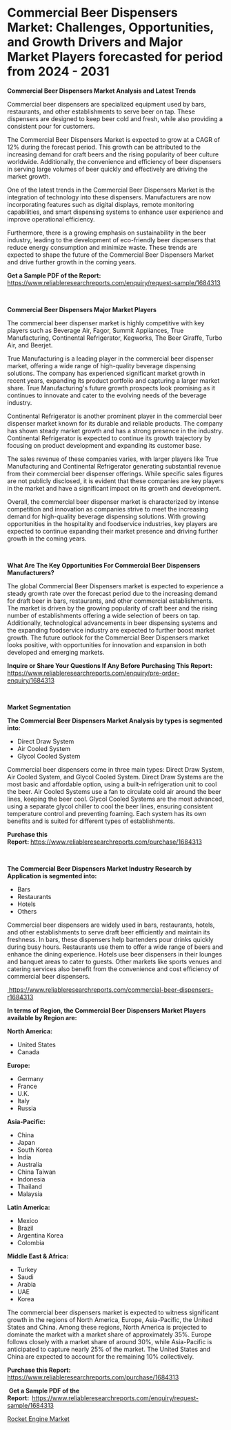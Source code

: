 <p><h1>Commercial Beer Dispensers Market: Challenges, Opportunities, and Growth Drivers and Major Market Players forecasted for period from 2024 - 2031</h1></p><p><strong>Commercial Beer Dispensers Market Analysis and Latest Trends</strong></p>
<p><p>Commercial beer dispensers are specialized equipment used by bars, restaurants, and other establishments to serve beer on tap. These dispensers are designed to keep beer cold and fresh, while also providing a consistent pour for customers.</p><p>The Commercial Beer Dispensers Market is expected to grow at a CAGR of 12% during the forecast period. This growth can be attributed to the increasing demand for craft beers and the rising popularity of beer culture worldwide. Additionally, the convenience and efficiency of beer dispensers in serving large volumes of beer quickly and effectively are driving the market growth.</p><p>One of the latest trends in the Commercial Beer Dispensers Market is the integration of technology into these dispensers. Manufacturers are now incorporating features such as digital displays, remote monitoring capabilities, and smart dispensing systems to enhance user experience and improve operational efficiency.</p><p>Furthermore, there is a growing emphasis on sustainability in the beer industry, leading to the development of eco-friendly beer dispensers that reduce energy consumption and minimize waste. These trends are expected to shape the future of the Commercial Beer Dispensers Market and drive further growth in the coming years.</p></p>
<p><strong>Get a Sample PDF of the Report:&nbsp;</strong> <a href="https://www.reliableresearchreports.com/enquiry/request-sample/1684313">https://www.reliableresearchreports.com/enquiry/request-sample/1684313</a></p>
<p>&nbsp;</p>
<p><strong>Commercial Beer Dispensers Major Market Players</strong></p>
<p><p>The commercial beer dispenser market is highly competitive with key players such as Beverage Air, Fagor, Summit Appliances, True Manufacturing, Continental Refrigerator, Kegworks, The Beer Giraffe, Turbo Air, and Beerjet.</p><p>True Manufacturing is a leading player in the commercial beer dispenser market, offering a wide range of high-quality beverage dispensing solutions. The company has experienced significant market growth in recent years, expanding its product portfolio and capturing a larger market share. True Manufacturing's future growth prospects look promising as it continues to innovate and cater to the evolving needs of the beverage industry.</p><p>Continental Refrigerator is another prominent player in the commercial beer dispenser market known for its durable and reliable products. The company has shown steady market growth and has a strong presence in the industry. Continental Refrigerator is expected to continue its growth trajectory by focusing on product development and expanding its customer base.</p><p>The sales revenue of these companies varies, with larger players like True Manufacturing and Continental Refrigerator generating substantial revenue from their commercial beer dispenser offerings. While specific sales figures are not publicly disclosed, it is evident that these companies are key players in the market and have a significant impact on its growth and development.</p><p>Overall, the commercial beer dispenser market is characterized by intense competition and innovation as companies strive to meet the increasing demand for high-quality beverage dispensing solutions. With growing opportunities in the hospitality and foodservice industries, key players are expected to continue expanding their market presence and driving further growth in the coming years.</p></p>
<p>&nbsp;</p>
<p><strong>What Are The Key Opportunities For Commercial Beer Dispensers Manufacturers?</strong></p>
<p><p>The global Commercial Beer Dispensers market is expected to experience a steady growth rate over the forecast period due to the increasing demand for draft beer in bars, restaurants, and other commercial establishments. The market is driven by the growing popularity of craft beer and the rising number of establishments offering a wide selection of beers on tap. Additionally, technological advancements in beer dispensing systems and the expanding foodservice industry are expected to further boost market growth. The future outlook for the Commercial Beer Dispensers market looks positive, with opportunities for innovation and expansion in both developed and emerging markets.</p></p>
<p><strong>Inquire or Share Your Questions If Any Before Purchasing This Report:</strong> <a href="https://www.reliableresearchreports.com/enquiry/pre-order-enquiry/1684313">https://www.reliableresearchreports.com/enquiry/pre-order-enquiry/1684313</a></p>
<p>&nbsp;</p>
<p><strong>Market Segmentation</strong></p>
<p><strong>The Commercial Beer Dispensers Market Analysis by types is segmented into:</strong></p>
<p><ul><li>Direct Draw System</li><li>Air Cooled System</li><li>Glycol Cooled System</li></ul></p>
<p><p>Commercial beer dispensers come in three main types: Direct Draw System, Air Cooled System, and Glycol Cooled System. Direct Draw Systems are the most basic and affordable option, using a built-in refrigeration unit to cool the beer. Air Cooled Systems use a fan to circulate cold air around the beer lines, keeping the beer cool. Glycol Cooled Systems are the most advanced, using a separate glycol chiller to cool the beer lines, ensuring consistent temperature control and preventing foaming. Each system has its own benefits and is suited for different types of establishments.</p></p>
<p><strong>Purchase this Report:&nbsp;</strong><a href="https://www.reliableresearchreports.com/purchase/1684313">https://www.reliableresearchreports.com/purchase/1684313</a></p>
<p>&nbsp;</p>
<p><strong>The Commercial Beer Dispensers Market Industry Research by Application is segmented into:</strong></p>
<p><ul><li>Bars</li><li>Restaurants</li><li>Hotels</li><li>Others</li></ul></p>
<p><p>Commercial beer dispensers are widely used in bars, restaurants, hotels, and other establishments to serve draft beer efficiently and maintain its freshness. In bars, these dispensers help bartenders pour drinks quickly during busy hours. Restaurants use them to offer a wide range of beers and enhance the dining experience. Hotels use beer dispensers in their lounges and banquet areas to cater to guests. Other markets like sports venues and catering services also benefit from the convenience and cost efficiency of commercial beer dispensers.</p></p>
<p><a href="https://www.reliableresearchreports.com/commercial-beer-dispensers-r1684313">&nbsp;https://www.reliableresearchreports.com/commercial-beer-dispensers-r1684313</a></p>
<p><strong>In terms of Region, the Commercial Beer Dispensers Market Players available by Region are:</strong></p>
<p>
    <p> <strong> North America: </strong>
        <ul>
            <li>United States</li>
            <li>Canada</li>
        </ul>
        </p> 
    <p> <strong> Europe: </strong>
        <ul>
            <li>Germany</li>
            <li>France</li>
            <li>U.K.</li>
            <li>Italy</li>
            <li>Russia</li>
        </ul>
        </p> 
    <p> <strong> Asia-Pacific: </strong>
        <ul>
            <li>China</li>
            <li>Japan</li>
            <li>South Korea</li>
            <li>India</li>
            <li>Australia</li>
            <li>China Taiwan</li>
            <li>Indonesia</li>
            <li>Thailand</li>
            <li>Malaysia</li>
        </ul>
        </p> 
    <p> <strong> Latin America: </strong>
        <ul>
            <li>Mexico</li>
            <li>Brazil</li>
            <li>Argentina Korea</li>
            <li>Colombia</li>
        </ul>
        </p> 
    <p> <strong> Middle East & Africa: </strong>
        <ul>
            <li>Turkey</li>
            <li>Saudi</li>
            <li>Arabia</li>
            <li>UAE</li>
            <li>Korea</li>
        </ul>
    </p>
    </p>
<p><p>The commercial beer dispensers market is expected to witness significant growth in the regions of North America, Europe, Asia-Pacific, the United States and China. Among these regions, North America is projected to dominate the market with a market share of approximately 35%. Europe follows closely with a market share of around 30%, while Asia-Pacific is anticipated to capture nearly 25% of the market. The United States and China are expected to account for the remaining 10% collectively.</p></p>
<p><strong>Purchase this Report: </strong><a href="https://www.reliableresearchreports.com/purchase/1684313">https://www.reliableresearchreports.com/purchase/1684313</a></p>
<p>&nbsp;<strong>Get a Sample PDF of the Report:&nbsp;&nbsp;</strong><a href="https://www.reliableresearchreports.com/enquiry/request-sample/1684313">https://www.reliableresearchreports.com/enquiry/request-sample/1684313</a></p>
<p><strong></strong></p>
<p><p><a href="https://fearless-okapi-6c8.notion.site/Rocket-Engine-Market-Furnishes-Information-on-Market-Share-Market-Trends-and-Market-Growth-af87d64ea2524b0492ecc892d45f555a">Rocket Engine Market</a></p></p>
